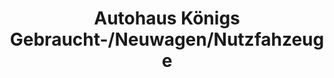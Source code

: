 ---
title: "Autohaus Königs Gebraucht-/Neuwagen/Nutzfahzeuge"
url: /heinsberg/autohaus-koenigs-gebraucht-neuwagen-nutzfahzeuge/
shop: Autohaus
---